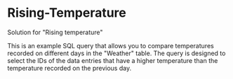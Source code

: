 # Rising-Temperature
Solution for "Rising temperature"

This is an example SQL query that allows you to compare temperatures recorded on different days in the "Weather" table. The query is designed to select the IDs of the data entries that have a higher temperature than the temperature recorded on the previous day.

